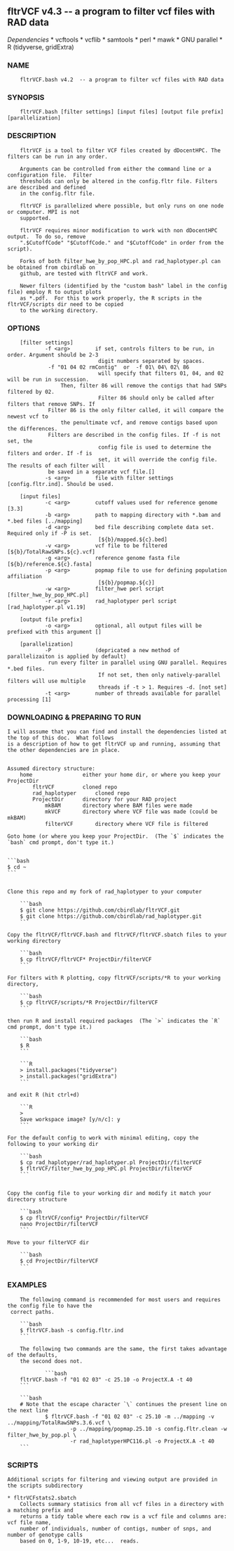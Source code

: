 ## fltrVCF v4.3 -- a program to filter vcf files with RAD data

*Dependencies*
	* vcftools
	* vcflib
	* samtools
	* perl
	* mawk
	* GNU parallel
	* R (tidyverse, gridExtra)

### NAME
        fltrVCF.bash v4.2  -- a program to filter vcf files with RAD data

### SYNOPSIS
        fltrVCF.bash [filter settings] [input files] [output file prefix] [parallelization]

### DESCRIPTION
        fltrVCF is a tool to filter VCF files created by dDocentHPC. The filters can be run in any order.

        Arguments can be controlled from either the command line or a configuration file.  Filter
        thresholds can only be altered in the config.fltr file. Filters are described and defined
        in the config.fltr file.

        fltrVCF is parallelized where possible, but only runs on one node or computer. MPI is not
        supported.

        fltrVCF requires minor modification to work with non dDocentHPC output.  To do so, remove
        ".$CutoffCode" "$CutoffCode." and "$CutoffCode" in order from the script). 
	
        Forks of both filter_hwe_by_pop_HPC.pl and rad_haplotyper.pl can be obtained from cbirdlab on 
        github, are tested with fltrVCF and work. 
	
        Newer filters (identified by the "custom bash" label in the config file) employ R to output plots 
        as *.pdf.  For this to work properly, the R scripts in the fltrVCF/scripts dir need to be copied
        to the working directory.

### OPTIONS
        [filter settings]
                -f <arg>        if set, controls filters to be run, in order. Argument should be 2-3
                                 digit numbers separated by spaces. 
				 -f "01 04 02 rmContig"  or  -f 01\ 04\ 02\ 86 
                                 will specify that filters 01, 04, and 02 will be run in succession.
			         Then, filter 86 will remove the contigs that had SNPs filtered by 02.
                                 Filter 86 should only be called after filters that remove SNPs. If 
				 Filter 86 is the only filter called, it will compare the newest vcf to
			         the penultimate vcf, and remove contigs based upon the differences.
				 Filters are described in the config files. If -f is not set, the
                                 config file is used to determine the filters and order. If -f is
                                 set, it will override the config file. The results of each filter will
				 be saved in a separate vcf file.[]
                -s <arg>        file with filter settings [config.fltr.ind]. Should be used.

        [input files]
                -c <arg>        cutoff values used for reference genome [3.3]
                -b <arg>        path to mapping directory with *.bam and *.bed files [../mapping]
                -d <arg>        bed file describing complete data set. Required only if -P is set.
                                 [${b}/mapped.${c}.bed]
                -v <arg>        vcf file to be filtered [${b}/TotalRawSNPs.${c}.vcf]
                -g <arg>        reference genome fasta file [${b}/reference.${c}.fasta]
                -p <arg>        popmap file to use for defining population affiliation
                                 [${b}/popmap.${c}]
                -w <arg>        filter_hwe perl script [filter_hwe_by_pop_HPC.pl]
                -r <arg>        rad_haplotyper perl script [rad_haplotyper.pl v1.19]

        [output file prefix]
                -o <arg>        optional, all output files will be prefixed with this argument []

        [parallelization]
                -P              (depricated a new method of parallelizaiton is applied by default) 
				 run every filter in parallel using GNU parallel. Requires *.bed files.
                                 If not set, then only natively-parallel filters will use multiple
                                 threads if -t > 1. Requires -d. [not set]
                -t <arg>        number of threads available for parallel processing [1]


### DOWNLOADING & PREPARING TO RUN
	
	I will assume that you can find and install the dependencies listed at the top of this doc.  What follows
	is a description of how to get fltrVCF up and running, assuming that the other dependencies are in place.


	Assumed directory structure:
		home				either your home dir, or where you keep your ProjectDir
			fltrVCF			cloned repo
			rad_haplotyper		cloned repo
			ProjectDir		directory for your RAD project
				mkBAM		directory where BAM files were made
				mkVCF		directory where VCF file was made (could be mkBAM)
				filterVCF		directory where VCF file is filtered

	Goto home (or where you keep your ProjectDir.  (The `$` indicates the `bash` cmd prompt, don't type it.)


	```bash
	$ cd ~
	```


	Clone this repo and my fork of rad_haplotyper to your computer
		
		```bash
		$ git clone https://github.com/cbirdlab/fltrVCF.git
		$ git clone https://github.com/cbirdlab/rad_haplotyper.git
		```	
	
	Copy the fltrVCF/fltrVCF.bash and fltrVCF/fltrVCF.sbatch files to your working directory
	
		```bash
		$ cp fltrVCF/fltrVCF* ProjectDir/filterVCF
		```
		
	For filters with R plotting, copy fltrVCF/scripts/*R to your working directory, 
	
		```bash
		$ cp fltrVCF/scripts/*R ProjectDir/filterVCF
		```
	
	then run R and install required packages  (The `>` indicates the `R` cmd prompt, don't type it.)
	
		```bash
		$ R
		```
		
		```R
		> install.packages("tidyverse")
		> install.packages("gridExtra")
		```
		
	and exit R (hit ctrl+d)   
	
		```R
		>
		Save workspace image? [y/n/c]: y
		```
	
	For the default config to work with minimal editing, copy the following to your working dir
	
		```bash
		$ cp rad_haplotyper/rad_haplotyper.pl ProjectDir/filterVCF
		$ fltrVCF/filter_hwe_by_pop_HPC.pl ProjectDir/filterVCF
		```
		
		
	Copy the config file to your working dir and modify it match your directory structure
	
		```bash
		$ cp fltrVCF/config* ProjectDir/filterVCF
		nano ProjectDir/filterVCF
		```
	
	Move to your filterVCF dir

		```bash
		$ cd ProjectDir/filterVCF
		```

### EXAMPLES
        The following command is recommended for most users and requires the config file to have the 
	 correct paths.
                
		```bash
		$ fltrVCF.bash -s config.fltr.ind
		```

        The following two commands are the same, the first takes advantage of the defaults,
        the second does not.

                ```bash
		fltrVCF.bash -f "01 02 03" -c 25.10 -o ProjectX.A -t 40
		```
		
		```bash
		# Note that the escape character `\` continues the present line on the next line
                $ fltrVCF.bash -f "01 02 03" -c 25.10 -m ../mapping -v ../mapping/TotalRawSNPs.3.6.vcf \
                        -p ../mapping/popmap.25.10 -s config.fltr.clean -w filter_hwe_by_pop.pl \
                        -r rad_haplotyperHPC116.pl -o ProjectX.A -t 40
		```
		
### SCRIPTS
	Additional scripts for filtering and viewing output are provided in the scripts subdirectory
	
	* fltrVCFstats2.sbatch
		Collects summary statisics from all vcf files in a directory with a matching prefix and
		returns a tidy table where each row is a vcf file and columns are: vcf file name, 
		number of individuals, number of contigs, number of snps, and number of genotype calls 
		based on 0, 1-9, 10-19, etc...  reads.
